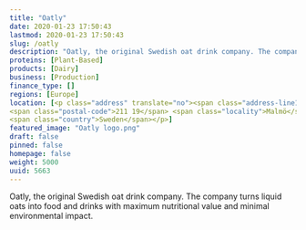 ```yaml
---
title: "Oatly"
date: 2020-01-23 17:50:43
lastmod: 2020-01-23 17:50:43
slug: /oatly
description: "Oatly, the original Swedish oat drink company. The company turns liquid oats into food and drinks with maximum nutritional value and minimal environmental impact."
proteins: [Plant-Based]
products: [Dairy]
business: [Production]
finance_type: []
regions: [Europe]
location: [<p class="address" translate="no"><span class="address-line1">Stora Varvsgatan</span><br>
<span class="postal-code">211 19</span> <span class="locality">Malmö</span><br>
<span class="country">Sweden</span></p>]
featured_image: "Oatly logo.png"
draft: false
pinned: false
homepage: false
weight: 5000
uuid: 5663
---
```

Oatly, the original Swedish oat drink company. The company turns liquid oats into food and drinks with maximum nutritional value and minimal environmental impact.
